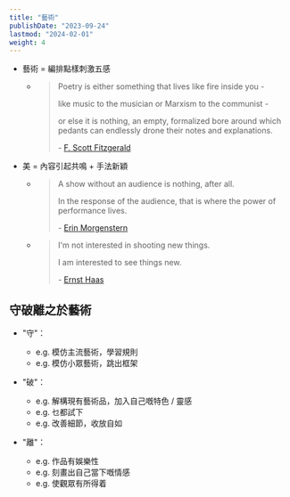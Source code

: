 ```yaml
---
title: "藝術"
publishDate: "2023-09-24"
lastmod: "2024-02-01"
weight: 4
---
```


- 藝術 = 編排點樣刺激五感

  - > Poetry is either something that lives like fire inside you -
    >
    > like music to the musician or Marxism to the communist -
    >
    > or else it is nothing, an empty, formalized bore around which pedants can
    > endlessly drone their notes and explanations.
    >
    > \- [F. Scott Fitzgerald](https://www.goodreads.com/quotes/9250256-poetry-is-either-something-that-lives-like-fire-inside-you)

- 美 = 內容引起共鳴 + 手法新穎

  - > A show without an audience is nothing, after all.
    >
    > In the response of the audience, that is where the power of performance
    > lives.
    >
    > \- [Erin Morgenstern](https://www.goodreads.com/quotes/3249595-a-show-without-an-audience-is-nothing-after-all-in)

  - > I'm not interested in shooting new things.
    >
    > I am interested to see things new.
    >
    > \- [Ernst Haas](https://www.brainyquote.com/quotes/ernst_haas_141214)

## 守破離之於藝術

- "守"：

  - e.g. 模仿主流藝術，學習規則
  - e.g. 模仿小眾藝術，跳出框架

- "破"：

  - e.g. 解構現有藝術品，加入自己嘅特色 / 靈感
  - e.g. 乜都試下
  - e.g. 改善細節，收放自如

- "離"：

  - e.g. 作品有娛樂性
  - e.g. 刻畫出自己當下嘅情感
  - e.g. 使觀眾有所得着
